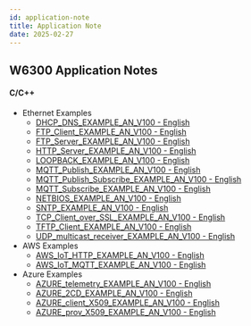 ```yaml
---
id: application-note
title: Application Note
date: 2025-02-27
---
```



## W6300 Application Notes

#### C/C++
- Ethernet Examples
  - <a href = "/img/application_notes/PICO-C/DHCP_DNS_EXAMPLE_AN_V100.pdf" target ="_blank">DHCP_DNS_EXAMPLE_AN_V100 - English</a>
  - <a href = "/img/application_notes/PICO-C/FTP_Client_EXAMPLE_AN_V100.pdf" target ="_blank">FTP_Client_EXAMPLE_AN_V100 - English</a>
  - <a href = "/img/application_notes/PICO-C/FTP_Server_EXAMPLE_AN_V100.pdf" target ="_blank">FTP_Server_EXAMPLE_AN_V100 - English</a>
  - <a href = "/img/application_notes/PICO-C/HTTP_Server_EXAMPLE_AN_V100.pdf" target ="_blank">HTTP_Server_EXAMPLE_AN_V100 - English</a>
  - <a href = "/img/application_notes/PICO-C/LOOPBACK_EXAMPLE_AN_V100.pdf" target ="_blank">LOOPBACK_EXAMPLE_AN_V100 - English</a>
  - <a href = "/img/application_notes/PICO-C/MQTT_Publish_EXAMPLE_AN_V100.pdf" target ="_blank">MQTT_Publish_EXAMPLE_AN_V100 - English</a>
  - <a href = "/img/application_notes/PICO-C/MQTT_Publish_Subscribe_EXAMPLE_AN_V100.pdf" target ="_blank">MQTT_Publish_Subscribe_EXAMPLE_AN_V100 - English</a>
  - <a href = "/img/application_notes/PICO-C/MQTT_Subscribe_EXAMPLE_AN_V100.pdf" target ="_blank">MQTT_Subscribe_EXAMPLE_AN_V100 - English</a>
  - <a href = "/img/application_notes/PICO-C/NETBIOS_EXAMPLE_AN_V100.pdf" target ="_blank">NETBIOS_EXAMPLE_AN_V100 - English</a>
  - <a href = "/img/application_notes/PICO-C/SNTP_EXAMPLE_AN_V100.pdf" target ="_blank">SNTP_EXAMPLE_AN_V100 - English</a>
  - <a href = "/img/application_notes/PICO-C/TCP_Client_over_SSL_EXAMPLE_AN_V100.pdf" target ="_blank">TCP_Client_over_SSL_EXAMPLE_AN_V100 - English</a>
  - <a href = "/img/application_notes/PICO-C/TFTP_Client_EXAMPLE_AN_V100.pdf" target ="_blank">TFTP_Client_EXAMPLE_AN_V100 - English</a>
  - <a href = "/img/application_notes/PICO-C/UDP_multicast_receiver_EXAMPLE_AN_V100.pdf" target ="_blank">UDP_multicast_receiver_EXAMPLE_AN_V100 - English</a>
- AWS Examples
  - <a href = "/img/application_notes/PICO-AWS-C/AWS_IoT_HTTP_EXAMPLE_AN_V100.pdf" target ="_blank">AWS_IoT_HTTP_EXAMPLE_AN_V100 - English</a>
  - <a href = "/img/application_notes/PICO-AWS-C/AWS_IoT_MQTT_EXAMPLE_AN_V100.pdf" target ="_blank">AWS_IoT_MQTT_EXAMPLE_AN_V100 - English</a>
- Azure Examples
  - <a href = "/img/application_notes/PICO-AZURE-C/AZURE_telemetry_EXAMPLE_AN_V100.pdf" target ="_blank">AZURE_telemetry_EXAMPLE_AN_V100 - English</a>
  - <a href = "/img/application_notes/PICO-AZURE-C/AZURE_2CD_EXAMPLE_AN_V100.pdf" target ="_blank">AZURE_2CD_EXAMPLE_AN_V100 - English</a>
  - <a href = "/img/application_notes/PICO-AZURE-C/AZURE_client_X509_EXAMPLE_AN_V100.pdf" target ="_blank">AZURE_client_X509_EXAMPLE_AN_V100 - English</a>
  - <a href = "/img/application_notes/PICO-AZURE-C/AZURE_prov_X509_EXAMPLE_AN_V100.pdf" target ="_blank">AZURE_prov_X509_EXAMPLE_AN_V100 - English</a>
